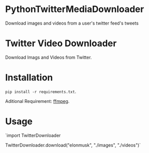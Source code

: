 # PythonTwitterMediaDownloader
Download images and videos from a user's twitter feed's tweets

Twitter Video Downloader
========================

Download Imags and Videos from Twitter.


Installation
============

`pip install -r requirements.txt`.

Aditional Requirement: [ffmpeg](https://ffmpeg.org/).

Usage
=====

`import TwitterDownloader

TwitterDownloader.download("elonmusk", "./images", "./videos")`
